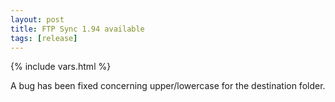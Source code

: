 ```yaml
---
layout: post
title: FTP Sync 1.94 available
tags: [release]
---
```

{% include vars.html %}

A bug has been fixed concerning upper/lowercase for the destination folder.